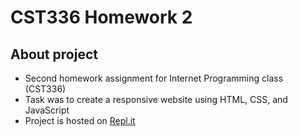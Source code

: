 # CST336 Homework 2
## About project
- Second homework assignment for Internet Programming class (CST336)
- Task was to create a responsive website using HTML, CSS, and JavaScript
- Project is hosted on [Repl.it](https://hw2.leovillalobos1.repl.co/)

#
